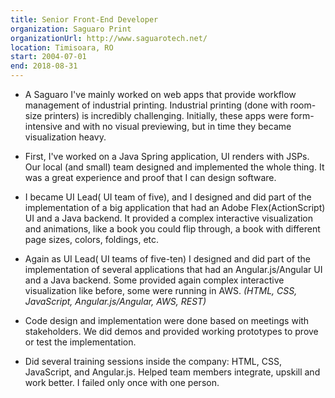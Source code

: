 ```yaml
---
title: Senior Front-End Developer 
organization: Saguaro Print
organizationUrl: http://www.saguarotech.net/
location: Timisoara, RO
start: 2004-07-01
end: 2018-08-31
---
```


- A Saguaro I've mainly worked on web apps that provide workflow management of industrial printing. Industrial printing (done with room-size printers) is incredibly challenging. Initially, these apps were form-intensive and with no visual previewing, but in time they became visualization heavy.


- First, I've worked on a Java Spring application, UI renders with JSPs. Our local (and small) team designed and implemented the whole thing. It was a great experience and proof that I can design software.

- I became UI Lead( UI team of five), and I designed and did part of the implementation of a big application that had an Adobe Flex(ActionScript) UI and a Java backend. It provided a complex interactive visualization and animations, like a book you could flip through, a book with different page sizes, colors, foldings, etc. 

- Again as UI Lead( UI teams of five-ten) I designed and did part of the implementation of several applications that had an Angular.js/Angular UI and a Java backend. Some provided again complex interactive visualization like before, some were running in AWS.
*(HTML, CSS, JavaScript, Angular.js/Angular, AWS, REST)*

- Code design and implementation were done based on meetings with stakeholders. We did demos and provided working prototypes to prove or test the implementation.

- Did several training sessions inside the company: HTML, CSS, JavaScript, and Angular.js. Helped team members integrate, upskill and work better. I failed only once with one person.